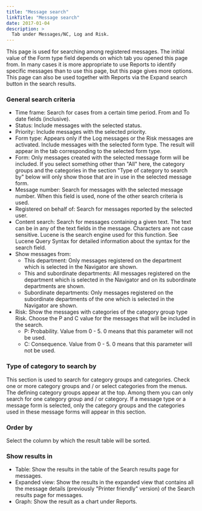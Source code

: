 ```yaml
---
title: "Message search"
linkTitle: "Message search"
date: 2017-01-04
description: >
  Tab under Messages/NC, Log and Risk.
---
```

This page is used for searching among registered messages. The initial value of the Form type field depends on which tab you opened this page from. In many cases it is more appropriate to use Reports to identify specific messages than to use this page, but this page gives more options. This page can also be used together with Reports via the Expand search button in the search results.

### General search criteria

- Time frame: Search for cases from a certain time period. From and To date fields (inclusive).
- Status: Include messages with the selected status.
- Priority: Include messages with the selected priority.
- Form type: Appears only if the Log messages or the Risk messages are activated. Include messages with the selected form type. The result will appear in the tab corresponding to the selected form type.
- Form: Only messages created with the selected message form will be included. If you select something other than "All" here, the category groups and the categories in the section "Type of category to search by" below will only show those that are in use in the selected message form.
- Message number: Search for messages with the selected message number. When this field is used, none of the other search criteria is used.
- Registered on behalf of: Search for messages reported by the selected user.
- Content search: Search for messages containing a given text. The text can be in any of the text fields in the message. Characters are not case sensitive. Lucene is the search engine used for this function. See Lucene Query Syntax for detailed information about the syntax for the search field.
- Show messages from:
  - This department: Only messages registered on the department which is selected in the Navigator are shown.
  - This and subordinate departments: All messages registered on the department which is selected in the Navigator and on its subordinate departments are shown.
  - Subordinate departments: Only messages registered on the subordinate departments of the one which is selected in the Navigator are shown.
- Risk: Show the messages with categories of the category group type Risk. Choose the P and C value for the messages that will be included in the search.
  - P: Probability. Value from 0 - 5. 0 means that this parameter will not be used.
  - C: Consequence. Value from 0 - 5. 0 means that this parameter will not be used.

### Type of category to search by

This section is used to search for category groups and categories. Check one or more category groups and / or select categories from the menus. The defining category groups appear at the top. Among them you can only search for one category group and / or category. If a message type or a message form is selected, only the category groups and the categories used in these message forms will appear in this section.

### Order by

Select the column by which the result table will be sorted.

### Show results in

- Table: Show the results in the table of the Search results page for messages.
- Expanded view: Show the results in the expanded view that contains all the message details (previously "Printer friendly" version) of the Search results page for messages.
- Graph: Show the result as a chart under Reports.
